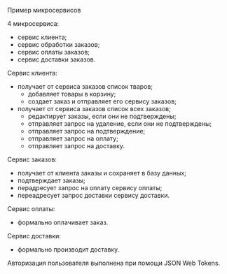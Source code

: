 Пример микросервисов

4 микросервиса:
  - сервис клиента;
  - сервис обработки заказов;
  - сервис оплаты заказов;
  - сервис доставки заказов.

Сервис клиента:
  - получает от сервиса заказов список тваров;
    - добавляет товары в корзину;
    - создает заказ и отправляет его сервису заказов;
  - получает от сервиса заказов список всех заказов;
    - редактирует заказы, если они не подтверждены;
    - отправляет запрос на удаление, если они не подтверждены;
    - отправляет запрос на подтверждение;
    - отправляет запрос на оплату;
    - отправляет запрос на доставку.

Сервис заказов:
  - получает от клиента заказы и сохраняет в базу данных;
  - подтверждает заказы;
  - перадресует запрос на оплату сервису оплаты;
  - переадресует запрос доставки сервису доставки.

Сервис оплаты:
  - формально оплачивает заказ.

Сервис доставки:
  - формально производит доставку.

Авторизация пользователя выполнена при помощи JSON Web Tokens.
